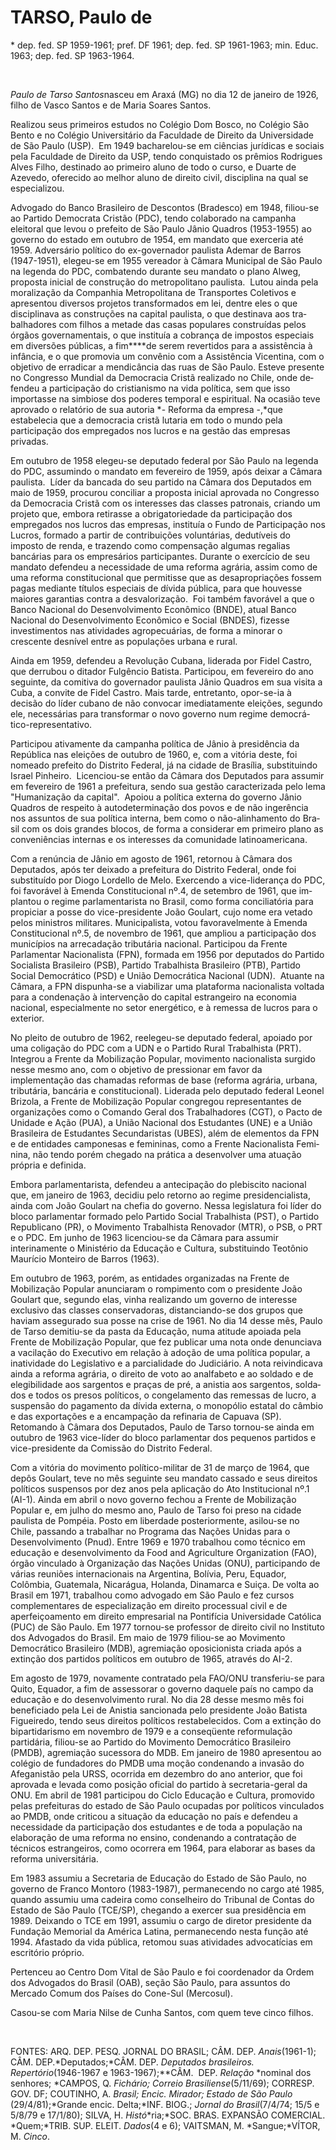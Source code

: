 TARSO, Paulo de 
================

\* dep. fed. SP 1959-1961; pref. DF 1961; dep. fed. SP 1961-1963; min.
Educ. 1963; dep. fed. SP 1963-1964.

 

*Paulo de Tarso Santos*nasceu em Araxá (MG) no dia 12 de janeiro de
1926, filho de Vasco Santos e de Maria Soares Santos.

Realizou seus primeiros estudos no Colé­gio Dom Bosco, no Colégio São
Bento e no Colégio Universitário da Faculdade de Direito da Universidade
de São Paulo (USP).  Em 1949 bacharelou-se em ciências jurídicas e
sociais pela Faculdade de Direito da USP, tendo conquistado os prêmios
Rodrigues Alves Filho, destinado ao primeiro aluno de todo o curso, e
Duarte de Azevedo, oferecido ao melhor aluno de direito civil,
disciplina na qual se especializou.

Advogado do Banco Brasileiro de Descon­tos (Bradesco) em 1948, filiou-se
ao Partido Democrata Cristão (PDC), tendo colaborado na campanha
eleitoral que levou o prefeito de São Paulo Jânio Quadros (1953-1955) ao
go­verno do estado em outubro de 1954, em mandato que exerceria até
1959. Adversário político do ex-governador paulista Ademar de Barros
(1947-1951), elegeu-se em 1955 ve­reador à Câmara Municipal de São Paulo
na legenda do PDC, combatendo durante seu mandato o plano Alweg,
proposta inicial de construção do metropolitano paulista.  Lutou ainda
pela moralização da Companhia Metro­politana de Transportes Coletivos e
apresen­tou diversos projetos transformados em lei, dentre eles o que
disciplinava as construções na capital paulista, o que destinava aos
tra­balhadores com filhos a metade das casas populares construídas pelos
órgãos gover­namentais, o que instituía a cobrança de impostos especiais
em diversões públicas, a fim****de serem revertidos para a assistência à
infância, e o que promovia um convênio com a Assistência Vicentina, com
o objetivo de er­radicar a mendicância das ruas de São Paulo. Esteve
presente no Congresso Mundial da De­mocracia Cristã realizado no Chile,
onde de­fendeu a participação do cristianismo na vida política, sem que
isso importasse na simbio­se dos poderes temporal e espiritual. Na
ocasião teve aprovado o relatório de sua autoria *- Reforma da empresa
-,*que estabelecia que a democracia cristã lutaria em todo o mundo pela
participação dos empregados nos lucros e na gestão das empresas
privadas.

Em outubro de 1958 elegeu-se deputado federal por São Paulo na legenda
do PDC, assumindo o mandato em fevereiro de 1959, após deixar a Câmara
paulista.  Líder da ban­cada do seu partido na Câmara dos Deputados em
maio de 1959, procurou conciliar a pro­posta inicial aprovada no
Congresso da Demo­cracia Cristã com os interesses das classes
pa­tronais, criando um projeto que, embora reti­rasse a obrigatoriedade
da participação dos empregados nos lucros das empresas, instituía o
Fundo de Participação nos Lucros, forma­do a partir de contribuições
voluntárias, dedu­tíveis do imposto de renda, e trazendo como
compensação algumas regalias bancárias para os empresários
participantes. Durante o exer­cício de seu mandato defendeu a
necessidade de uma reforma agrária, assim como de uma reforma
constitucional que permitisse que as desapropriações fossem pagas
mediante títu­los especiais de dívida pública, para que hou­vesse
maiores garantias contra a desvaloriza­ção.  Foi também favorável a que
o Banco Na­cional do Desenvolvimento Econômico (BNDE), atual Banco
Nacional do Desenvolvi­mento Econômico e Social (BNDES), fizesse
investimentos nas atividades agropecuárias, de forma a minorar o
crescente desnível entre as populações urbana e rural.

Ainda em 1959, defendeu a Revolução Cu­bana, liderada por Fidel Castro,
que derrubou o ditador Fulgêncio Batista. Participou, em fevereiro do
ano seguinte, da comitiva do go­vernador paulista Jânio Quadros em sua
vi­sita a Cuba, a convite de Fidel Castro. Mais tarde, entretanto,
opor-se-ia à decisão do líder cubano de não convocar imediatamente
eleições, segundo ele, necessárias para trans­formar o novo governo num
regime democrá­tico-representativo.

Participou ativamente da campanha polí­tica de Jânio à presidência da
República nas eleições de outubro de 1960, e, com a vitória deste, foi
nomeado prefeito do Distrito Fede­ral, já na cidade de Brasília,
substituindo Israel Pinheiro.  Licenciou-se então da Câmara dos
Deputados para assumir em fevereiro de 1961 a prefeitura, sendo sua
gestão caracterizada pelo lema "Humanização da capital".  Apoiou a
política externa do governo Jânio Quadros de respeito à autodeterminação
dos povos e de não ingerência nos assuntos de sua política interna, bem
como o não-alinhamento do Bra­sil com os dois grandes blocos, de forma a
con­siderar em primeiro plano as conveniências internas e os interesses
da comunidade latino­americana.

Com a renúncia de Jânio em agosto de 1961, retornou à Câmara dos
Deputados, após ter deixado a prefeitura do Distrito Fe­deral, onde foi
substituído por Diogo Lordel­lo de Melo. Exercendo a vice-liderança do
PDC, foi favorável à Emenda Constitu­cional nº.4, de setembro de 1961,
que im­plantou o regime parlamentarista no Brasil, como forma
conciliatória para propiciar a pos­se do vice-presidente João Goulart,
cujo nome era vetado pelos ministros militares. Municipalista, votou
favoravelmente à Emenda Cons­titucional nº.5, de novembro de 1961, que
ampliou a participação dos municípios na arrecadação tributária
nacional. Participou da Frente Parlamentar Nacionalista (FPN), for­mada
em 1956 por deputados do Partido So­cialista Brasileiro (PSB), Partido
Trabalhista Brasileiro (PTB), Partido Social Democráti­co (PSD) e União
Democrática Nacional (UDN).  Atuante na Câmara, a FPN dispunha-­se a
viabilizar uma plataforma nacionalista voltada para a condenação à
intervenção do capital estrangeiro na economia nacional, especialmente
no setor energético, e à remes­sa de lucros para o exterior.

No pleito de outubro de 1962, reelegeu-se deputado federal, apoiado por
uma coligação do PDC com a UDN e o Partido Rural Traba­lhista (PRT).
Integrou a Frente da Mobiliza­ção Popular, movimento nacionalista
surgido nesse mesmo ano, com o objetivo de pressio­nar em favor da
implementação das chamadas reformas de base (reforma agrária, urbana,
tri­butária, bancária e constitucional). Liderada pelo deputado federal
Leonel Brizola, a Fren­te de Mobilização Popular congregou
represen­tantes de organizações como o Comando Geral dos Trabalhadores
(CGT), o Pacto de Unidade e Ação (PUA), a União Nacional dos Estudantes
(UNE) e a União Brasileira de Es­tudantes Secundaristas (UBES), além de
ele­mentos da FPN e de entidades camponesas e femininas, como a Frente
Nacionalista Femi­nina, não tendo porém chegado na prática a desenvolver
uma atuação própria e definida.

Embora parlamentarista, defendeu a ante­cipação do plebiscito nacional
que, em janei­ro de 1963, decidiu pelo retorno ao regime
presidencialista, ainda com João Goulart na chefia do governo. Nessa
legislatura foi líder do bloco parlamentar formado pelo Partido Social
Trabalhista (PST), o Partido Republi­cano (PR), o Movimento Trabalhista
Renova­dor (MTR), o PSB, o PRT e o PDC. Em junho de 1963 licenciou-se da
Câmara para assumir interinamente o Ministério da Educação e Cul­tura,
substituindo Teotônio Maurício Mon­teiro de Barros (1963).

Em outubro de 1963, porém, as entidades organizadas na Frente de
Mobilização Popu­lar anunciaram o rompimento com o presi­dente João
Goulart que, segundo elas, vinha realizando um governo de interesse
exclusi­vo das classes conservadoras, distanciando-se dos grupos que
haviam assegurado sua posse na crise de 1961. No dia 14 desse mês, Paulo
de Tarso demitiu-se da pasta da Educação, numa atitude apoiada pela
Frente de Mobili­zação Popular, que fez publicar uma nota onde
denunciava a vacilação do Executivo em relação à adoção de uma política
popular, a inatividade do Legislativo e a parcialidade do Judiciário. A
nota reivindicava ainda a refor­ma agrária, o direito de voto ao
analfabeto e ao soldado e de elegibilidade aos sargentos e praças de
pré, a anistia aos sargentos, solda­dos e todos os presos políticos, o
congelamen­to das remessas de lucro, a suspensão do paga­mento da dívida
externa, o monopólio estatal do câmbio e das exportações e a encampação
da refinaria de Capuava (SP). Retomando à Câmara dos Deputados, Paulo de
Tarso tor­nou-se ainda em outubro de 1963 vice-líder do bloco
parlamentar dos pequenos partidos e vice-presidente da Comissão do
Distrito Federal.

Com a vitória do movimento político-mi­litar de 31 de março de 1964, que
depôs Goulart, teve no mês se­guinte seu mandato cassado e seus direitos
po­líticos suspensos por dez anos pela aplicação do Ato Institucional
nº.1 (AI-1). Ainda em abril o novo governo fechou a Frente de
Mo­bilização Popular e, em julho do mesmo ano, Paulo de Tarso foi preso
na cidade paulista de Pompéia. Posto em liberdade posteriormente,
asilou-se no Chile, passando a trabalhar no Programa das Nações Unidas
para o Desenvolvimento (Pnud). Entre 1969 e 1970 trabalhou como técnico
em educação e desenvolvimento da Food and Agriculture Organization
(FAO), órgão vinculado à Organização das Nações Unidas (ONU),
participando de várias reuniões internacionais na Argentina, Bolívia,
Peru, Equador, Colômbia, Guatemala, Nicarágua, Holanda, Dinamarca e
Suiça. De volta ao Brasil em 1971, trabalhou como advogado em São Paulo
e fez cursos complementares de especialização em direito processual
civil e de aperfeiçoamento em direito empresarial na Pontifícia
Universidade Católica (PUC) de São Paulo. Em 1977 tornou-se professor de
direito civil no Instituto dos Advogados do Brasil. Em maio de 1979
filiou-se ao Movimento Democrático Brasileiro (MDB), agremiação
oposicionista criada após a extinção dos parti­dos políticos em outubro
de 1965, através do AI-2.

Em agosto de 1979, novamente contratado pela FAO/ONU transferiu-se para
Quito, Equador, a fim de assessorar o governo daquele país no campo da
educação e do desenvolvimento ru­ral. No dia 28 desse mesmo mês foi
beneficia­do pela Lei de Anistia sancionada pelo presi­dente João
Batista Figueiredo, tendo seus di­reitos políticos restabelecidos. Com a
extin­ção do bipartidarismo em novembro de 1979 e a conseqüente
reformulação partidária, filiou-se ao Partido do Movimento Democrático
Brasileiro (PMDB), agremiação sucessora do MDB. Em janeiro de 1980
apresentou ao colégio de fundadores do PMDB uma moção condenando a
invasão do Afeganistão pela URSS, ocorrida em dezem­bro do ano anterior,
que foi aprovada e leva­da como posição oficial do partido à
secreta­ria-geral da ONU. Em abril de 1981 participou do Ciclo Educação
e Cultura, promovido pelas prefeituras do estado de São Paulo ocupadas
por políticos vinculados ao PMDB, onde cri­ticou a situação da educação
no país e defen­deu a necessidade da participação dos estu­dantes e de
toda a população na elaboração de uma reforma no ensino, condenando a
contratação de técnicos estrangeiros, como ocorrera em 1964, para
elaborar as bases da reforma universitária.

Em 1983 assumiu a Secretaria de Educação do Estado de São Paulo, no
governo de Franco Montoro (1983-1987), permanecendo no cargo até 1985,
quando assumiu uma cadeira como conselheiro do Tribunal de Contas do
Estado de São Paulo (TCE/SP), chegando a exercer sua presidência em
1989. Deixando o TCE em 1991, assumiu o cargo de diretor presidente da
Fundação Memorial da América Latina, permanecendo nesta função até 1994.
Afastado da vida pública, retomou suas atividades advocatícias em
escritório próprio.

Pertenceu ao Centro Dom Vital de São Paulo e foi coordenador da Ordem
dos Advogados do Brasil (OAB), seção São Paulo, para assuntos do Mercado
Comum dos Países do Cone-Sul (Mercosul).

Casou-se com Maria Nilse de Cunha San­tos, com quem teve cinco filhos.

 

FONTES: ARQ. DEP. PESQ. JORNAL DO BRASIL; CÂM. DEP. *Anais*(1961-1);
CÂM. DEP.*Deputados;*CÂM. DEP. *Deputados bra*­*sileiros.
Repertório*(1946-1967 e 1963-1967);**CÂM.  DEP. *Relação* *nominal dos
senhores; *CAMPOS, Q. *Fichário;* *Correio Brasiliense*(5/11/69);
CORRESP. GOV. DF; COUTINHO, A. *Brasil; Encic. Mi*­*rador; Estado de São
Paulo* (29/4/81);*Grande encic. Delta;*INF. BIOG.; *Jornal do
Brasil*(7/4/74; 15/5 e 5/8/79 e 17/1/80); SILVA, H. *Histó*­*ria;*SOC.
BRAS. EXPANSÃO COMERCIAL. *Quem;*TRIB. SUP. ELEIT. *Dados*(4 e 6);
VAITSMAN, M. *Sangue;*VÍTOR, M. *Cinco*.
